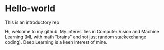 # Hello-world
This is an introductory rep

Hi, welcome to my github. My interest lies in Computer Vision and Machine Learning (ML with math "brains" and not just random stackexchange coding). 
Deep Learning is a keen interest of mine. 
